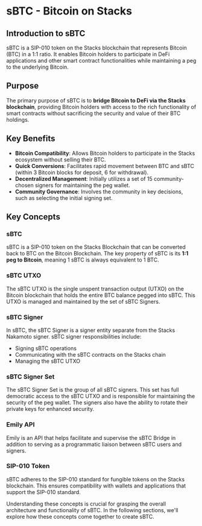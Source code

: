 # sBTC - Bitcoin on Stacks

## Introduction to sBTC

sBTC is a SIP-010 token on the Stacks blockchain that represents Bitcoin (BTC) in a 1:1 ratio. It enables Bitcoin holders to participate in DeFi applications and other smart contract functionalities while maintaining a peg to the underlying Bitcoin.

## Purpose

The primary purpose of sBTC is to **bridge Bitcoin to DeFi via the Stacks blockchain**, providing Bitcoin holders with access to the rich functionality of smart contracts without sacrificing the security and value of their BTC holdings.

## Key Benefits

- **Bitcoin Compatibility**: Allows Bitcoin holders to participate in the Stacks ecosystem without selling their BTC.
- **Quick Conversions**: Facilitates rapid movement between BTC and sBTC (within 3 Bitcoin blocks for deposit, 6 for withdrawal).
- **Decentralized Management**: Initially utilizes a set of 15 community-chosen signers for maintaining the peg wallet.
- **Community Governance**: Involves the community in key decisions, such as selecting the initial signing set.

## Key Concepts

### sBTC

sBTC is a SIP-010 token on the Stacks Blockchain that can be converted back to BTC on the Bitcoin Blockchain. The key property of sBTC is its **1:1 peg to Bitcoin**, meaning 1 sBTC is always equivalent to 1 BTC.

### sBTC UTXO

The sBTC UTXO is the single unspent transaction output (UTXO) on the Bitcoin blockchain that holds the entire BTC balance pegged into sBTC. This UTXO is managed and maintained by the set of sBTC Signers.

### sBTC Signer

In sBTC, the sBTC Signer is a signer entity separate from the Stacks Nakamoto signer. sBTC signer responsibilities include:

- Signing sBTC operations
- Communicating with the sBTC contracts on the Stacks chain
- Managing the sBTC UTXO

### sBTC Signer Set

The sBTC Signer Set is the group of all sBTC signers. This set has full democratic access to the sBTC UTXO and is responsible for maintaining the security of the peg wallet. The signers also have the ability to rotate their private keys for enhanced security.

### Emily API

Emily is an API that helps facilitate and supervise the sBTC Bridge in addition to serving as a programmatic liaison between sBTC users and signers.

### SIP-010 Token

sBTC adheres to the SIP-010 standard for fungible tokens on the Stacks blockchain. This ensures compatibility with wallets and applications that support the SIP-010 standard.

Understanding these concepts is crucial for grasping the overall architecture and functionality of sBTC. In the following sections, we'll explore how these concepts come together to create sBTC.
